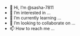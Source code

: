 - 👋 Hi, I’m @sasha-7811
- 👀 I’m interested in ...
- 🌱 I’m currently learning ...
- 💞️ I’m looking to collaborate on ...
- 📫 How to reach me ...

<!---
sasha-7811/sasha-7811 is a ✨ special ✨ repository because its `README.md` (this file) appears on your GitHub profile.
You can click the Preview link to take a look at your changes.
--->

